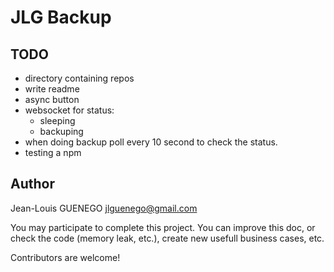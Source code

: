 # JLG Backup

## TODO

- directory containing repos
- write readme
- async button
- websocket for status:
  - sleeping
  - backuping
- when doing backup poll every 10 second to check the status.
- testing a npm

## Author

Jean-Louis GUENEGO <jlguenego@gmail.com>

You may participate to complete this project. You can improve this doc, or check the code (memory leak, etc.), create new usefull business cases, etc.

Contributors are welcome!
